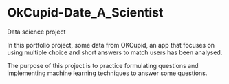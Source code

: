 # OkCupid-Date_A_Scientist
Data science project

In this portfolio project, some data from OKCupid, an app that focuses on using multiple choice and short answers to match users has been analysed. 

The purpose of this project is to practice formulating questions and implementing machine learning techniques to answer some questions.
